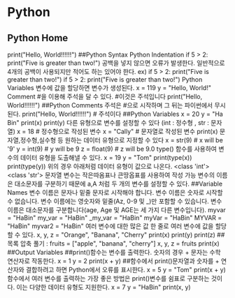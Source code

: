 # Python
## Python Home
print("Hello, World!!!!!!")
##Python Syntax
Python Indentation
if 5 > 2:
  print("Five is greater than two!")
  공백을 넣지 않으면 오류가 발생한다. 일반적으로 4개의 공백이 사용되지만 적어도 하는 있어야 한다. ex)
    if 5 > 2:
 print("Five is greater than two!") 
if 5 > 2:
        print("Five is greater than two!") 
  Python Variables 변수에 값을 할당하면 변수가 생성된다.
  x = 119
y = "Hello, World!"
Comment #을 이용해 주석을 달 수 있다. #이것은 주석입니다
print("Hello, World!!!!!!")
##Python Comments
주석은 #으로 시작하며 그 뒤는 파이썬에서 무시된다.
print("Hello, World!!!!!!") # 주석이다
##Python Variables
x = 20
y = "Ha Bin"
print(x)
print(y)
다른 유형으로 변수를 설정할 수 있다 (int : 정수형 , str : 문자열)
x = 18       # 정수형으로 작성된 변수
x = "Cally" # 문자열로 작성된 변수
print(x)
문자열,정수형,실수형 등 원하는 데이터 유형으로 지정할 수 있다
x = str(9)    # x will be '9'
y = int(9)    # y will be 9
z = float(9)  # z will be 9.0
type() 함수를 사용하여 변수의 데이터 유형을 도출해낼 수 있다.
x = 19
y = "Tom"
print(type(x))
print(type(y))
위의 경우 아래처럼 데이터 유형이 값으로 나온다.
<class 'int'>
<class 'str'>
문자열 변수는 작은따옴표나 큰땅옵표를 사용하여 작성 가능 변수의 이름은 대소문자를 구분하기 때문에 a,A 처럼 두 개의 변수를 설정할 수 있다.
##Variable Names
변수 이름은 문자나 밑줄 문자로 시작해야 합니다.
변수 이름은 숫자로 시작할 수 없습니다.
변수 이름에는 영숫자와 밑줄(Az, 0-9 및 _)만 포함할 수 있습니다.
변수 이름은 대소문자를 구분합니다(age, Age 및 AGE는 세 가지 다른 변수입니다).
myvar = "HaBin"
my_var = "HaBin"
_my_var = "HaBin"
myVar = "HaBin"
MYVAR = "HaBin"
myvar2 = "HaBin"
여러 변수에 대한 많은 값 한 줄로 여러 변수에 값을 할당할 수 있다.
x, y, z = "Orange", "Banana", "Cherry"
print(x)
print(y)
print(z)
##목록 압축 풀기 :
fruits = ["apple", "banana", "cherry"]
x, y, z = fruits
print(x)
##Output Variables
##print()함수는 변수를 출력한다.
숫자의 경우 + 문자는 수학 연산자로 작동한다.
x = 1
y = 2
print(x + y)
##함수에서 print()문자열과 숫자를 + 연산자와 결합하려고 하면 Python에서 오류를 표시한다.
x = 5
y = "Tom"
print(x + y)
함수에서 여러 변수를 출력하는 가장 좋은 방법은 print()변수를 쉼표로 구분하는 것이다. 이는 다양한 데이터 유형도 지원한다.
x = 7
y = "HaBin"
print(x, y)
